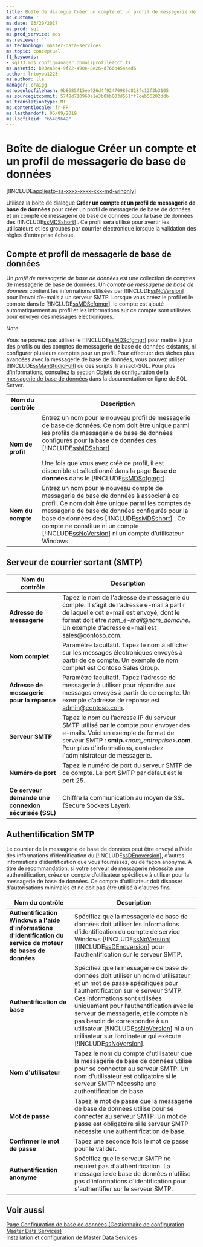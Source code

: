```yaml
---
title: Boîte de dialogue Créer un compte et un profil de messagerie de base de données | Microsoft Docs
ms.custom: ''
ms.date: 03/20/2017
ms.prod: sql
ms.prod_service: mds
ms.reviewer: ''
ms.technology: master-data-services
ms.topic: conceptual
f1_keywords:
- sql13.mds.configmanager.dbmailprofileacct.f1
ms.assetid: b93ea3d4-9f22-490e-8e26-d766b454aed6
author: lrtoyou1223
ms.author: lle
manager: craigg
ms.openlocfilehash: 9b8685f15ee926d4f92470980d818fc12f3b3105
ms.sourcegitcommit: 5748d710960a1e3b8bb003d561ff7ceb56202ddb
ms.translationtype: MT
ms.contentlocale: fr-FR
ms.lasthandoff: 05/09/2019
ms.locfileid: "65489642"
---
```

# <a name="create-database-mail-profile-and-account-dialog-box"></a>Boîte de dialogue Créer un compte et un profil de messagerie de base de données

[!INCLUDE[appliesto-ss-xxxx-xxxx-xxx-md-winonly](../includes/appliesto-ss-xxxx-xxxx-xxx-md-winonly.md)]

  Utilisez la boîte de dialogue **Créer un compte et un profil de messagerie de base de données** pour créer un profil de messagerie de base de données et un compte de messagerie de base de données pour la base de données des [!INCLUDE[ssMDSshort](../includes/ssmdsshort-md.md)] . Ce profil sera utilisé pour avertir les utilisateurs et les groupes par courrier électronique lorsque la validation des règles d'entreprise échoue.  
  
## <a name="database-mail-profile-and-account"></a>Compte et profil de messagerie de base de données  
 Un *profil de messagerie de base de données* est une collection de comptes de messagerie de base de données. Un *compte de messagerie de base de données* contient les informations utilisées par [!INCLUDE[ssNoVersion](../includes/ssnoversion-md.md)] pour l’envoi d’e-mails à un serveur SMTP. Lorsque vous créez le profil et le compte dans le [!INCLUDE[ssMDScfgmgr](../includes/ssmdscfgmgr-md.md)], le compte est ajouté automatiquement au profil et les informations sur ce compte sont utilisées pour envoyer des messages électroniques.  
  
> [!NOTE]  
>  Vous ne pouvez pas utiliser le [!INCLUDE[ssMDScfgmgr](../includes/ssmdscfgmgr-md.md)] pour mettre à jour des profils ou des comptes de messagerie de base de données existants, ni configurer plusieurs comptes pour un profil. Pour effectuer des tâches plus avancées avec la messagerie de base de données, vous pouvez utiliser [!INCLUDE[ssManStudioFull](../includes/ssmanstudiofull-md.md)] ou des scripts Transact-SQL. Pour plus d’informations, consultez la section [Objets de configuration de la messagerie de base de données](../relational-databases/database-mail/database-mail-configuration-objects.md) dans la documentation en ligne de SQL Server.  
  
|Nom du contrôle|Description|  
|------------------|-----------------|  
|**Nom de profil**|Entrez un nom pour le nouveau profil de messagerie de base de données. Ce nom doit être unique parmi les profils de messagerie de base de données configurés pour la base de données des [!INCLUDE[ssMDSshort](../includes/ssmdsshort-md.md)] .<br /><br /> Une fois que vous avez créé ce profil, il est disponible et sélectionné dans la page **Base de données** dans le [!INCLUDE[ssMDScfgmgr](../includes/ssmdscfgmgr-md.md)].|  
|**Nom du compte**|Entrez un nom pour le nouveau compte de messagerie de base de données à associer à ce profil. Ce nom doit être unique parmi les comptes de messagerie de base de données configurés pour la base de données des [!INCLUDE[ssMDSshort](../includes/ssmdsshort-md.md)] . Ce compte ne constitue ni un compte [!INCLUDE[ssNoVersion](../includes/ssnoversion-md.md)] ni un compte d’utilisateur Windows.|  
  
## <a name="outgoing-smtp-mail-server"></a>Serveur de courrier sortant (SMTP)  
  
|Nom du contrôle|Description|  
|------------------|-----------------|  
|**Adresse de messagerie**|Tapez le nom de l'adresse de messagerie du compte. Il s’agit de l’adresse e-mail à partir de laquelle cet e-mail est envoyé, dont le format doit être *nom_e-mail*@*nom_domaine*. Un exemple d’adresse e-mail est sales@contoso.com.|  
|**Nom complet**|Paramètre facultatif. Tapez le nom à afficher sur les messages électroniques envoyés à partir de ce compte. Un exemple de nom complet est Contoso Sales Group.|  
|**Adresse de messagerie pour la réponse**|Paramètre facultatif. Tapez l'adresse de messagerie à utiliser pour répondre aux messages envoyés à partir de ce compte. Un exemple d’adresse de réponse est admin@contoso.com.|  
|**Serveur SMTP**|Tapez le nom ou l’adresse IP du serveur SMTP utilisé par le compte pour envoyer des e-mails. Voici un exemple de format de serveur SMTP : **smtp.***<nom_entreprise>***.com**. Pour plus d'informations, contactez l'administrateur de messagerie.|  
|**Numéro de port**|Tapez le numéro de port du serveur SMTP de ce compte. Le port SMTP par défaut est le port 25.|  
|**Ce serveur demande une connexion sécurisée (SSL)**|Chiffre la communication au moyen de SSL (Secure Sockets Layer).|  
  
## <a name="smtp-authentication"></a>Authentification SMTP  
 Le courrier de la messagerie de base de données peut être envoyé à l’aide des informations d’identification du [!INCLUDE[ssDEnoversion](../includes/ssdenoversion-md.md)], d’autres informations d’identification que vous fournissez, ou de façon anonyme. À titre de recommandation, si votre serveur de messagerie nécessite une authentification, créez un compte d’utilisateur spécifique à utiliser pour la messagerie de base de données. Ce compte d'utilisateur doit disposer d'autorisations minimales et ne doit pas être utilisé à d'autres fins.  
  
|Nom du contrôle|Description|  
|------------------|-----------------|  
|**Authentification Windows à l'aide d'informations d'identification du service de moteur de bases de données**|Spécifiez que la messagerie de base de données doit utiliser les informations d’identification du compte de service Windows [!INCLUDE[ssNoVersion](../includes/ssnoversion-md.md)] [!INCLUDE[ssDEnoversion](../includes/ssdenoversion-md.md)] pour l’authentification sur le serveur SMTP.|  
|**Authentification de base**|Spécifiez que la messagerie de base de données doit utiliser un nom d'utilisateur et un mot de passe spécifiques pour l'authentification sur le serveur SMTP. Ces informations sont utilisées uniquement pour l’authentification avec le serveur de messagerie, et le compte n’a pas besoin de correspondre à un utilisateur [!INCLUDE[ssNoVersion](../includes/ssnoversion-md.md)] ni à un utilisateur sur l’ordinateur qui exécute [!INCLUDE[ssNoVersion](../includes/ssnoversion-md.md)].|  
|**Nom d'utilisateur**|Tapez le nom du compte d'utilisateur que la messagerie de base de données utilise pour se connecter au serveur SMTP. Un nom d'utilisateur est obligatoire si le serveur SMTP nécessite une authentification de base.|  
|**Mot de passe**|Tapez le mot de passe que la messagerie de base de données utilise pour se connecter au serveur SMTP. Un mot de passe est obligatoire si le serveur SMTP nécessite une authentification de base.|  
|**Confirmer le mot de passe**|Tapez une seconde fois le mot de passe pour le valider.|  
|**Authentification anonyme**|Spécifiez que le serveur SMTP ne requiert pas d'authentification. La messagerie de base de données n'utilise pas d'informations d'identification pour s'authentifier sur le serveur SMTP.|  
  
## <a name="see-also"></a>Voir aussi  
 [Page Configuration de base de données &#40;Gestionnaire de configuration Master Data Services&#41;](../master-data-services/database-configuration-page-master-data-services-configuration-manager.md)   
[Installation et configuration de Master Data Services](../master-data-services/master-data-services-installation-and-configuration.md)
  
  
